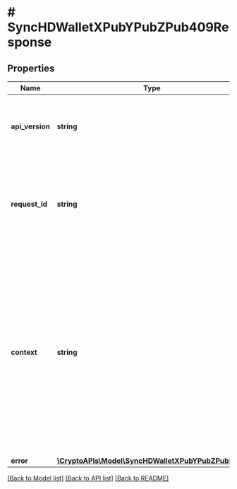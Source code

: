 # # SyncHDWalletXPubYPubZPub409Response

## Properties

Name | Type | Description | Notes
------------ | ------------- | ------------- | -------------
**api_version** | **string** | Specifies the version of the API that incorporates this endpoint. |
**request_id** | **string** | Defines the ID of the request. The &#x60;requestId&#x60; is generated by Crypto APIs and it&#39;s unique for every request. |
**context** | **string** | In batch situations the user can use the context to correlate responses with requests. This property is present regardless of whether the response was successful or returned as an error. &#x60;context&#x60; is specified by the user. | [optional]
**error** | [**\CryptoAPIs\Model\SyncHDWalletXPubYPubZPubE409**](SyncHDWalletXPubYPubZPubE409.md) |  |

[[Back to Model list]](../../README.md#models) [[Back to API list]](../../README.md#endpoints) [[Back to README]](../../README.md)
